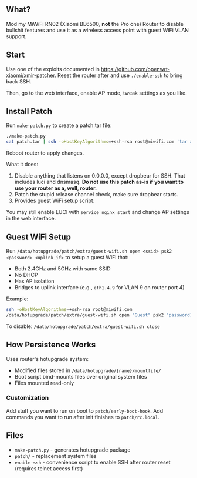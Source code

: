 ## What?

Mod my MiWiFi RN02 (Xiaomi BE6500, **not** the Pro one) Router to disable bullshit features and use it as a wireless access point with guest WiFi VLAN support.

## Start

Use one of the exploits documented in https://github.com/openwrt-xiaomi/xmir-patcher. Reset the router after and use `./enable-ssh` to bring back SSH.

Then, go to the web interface, enable AP mode, tweak settings as you like.

## Install Patch

Run `make-patch.py` to create a patch.tar file:

```bash
./make-patch.py
cat patch.tar | ssh -oHostKeyAlgorithms=+ssh-rsa root@miwifi.com 'tar x -C /data/hotupgrade -f -'
```

Reboot router to apply changes.

What it does:

1. Disable anything that listens on 0.0.0.0, except dropbear for SSH. That includes luci and dnsmasq. **Do not use this patch as-is if you want to use your router as a, well, router.**
2. Patch the stupid release channel check, make sure dropbear starts.
3. Provides guest WiFi setup script.

You may still enable LUCI with `service nginx start` and change AP settings in the web interface.

## Guest WiFi Setup

Run `/data/hotupgrade/patch/extra/guest-wifi.sh open <ssid> psk2 <password> <uplink_if>` to setup a guest WiFi that:

* Both 2.4GHz and 5GHz with same SSID
* No DHCP
* Has AP isolation  
* Bridges to uplink interface (e.g., `eth1.4.9` for VLAN 9 on router port 4)

Example:
```bash
ssh -oHostKeyAlgorithms=+ssh-rsa root@miwifi.com
/data/hotupgrade/patch/extra/guest-wifi.sh open "Guest" psk2 "password123" eth1.4.9
```

To disable: `/data/hotupgrade/patch/extra/guest-wifi.sh close`

## How Persistence Works

Uses router's hotupgrade system:
- Modified files stored in `/data/hotupgrade/{name}/mountfile/` 
- Boot script bind-mounts files over original system files
- Files mounted read-only

### Customization

Add stuff you want to run on boot to `patch/early-boot-hook`. Add commands you want to run after init finishes to `patch/rc.local`.

## Files

- `make-patch.py` - generates hotupgrade package
- `patch/` - replacement system files
- `enable-ssh` - convenience script to enable SSH after router reset (requires telnet access first)
